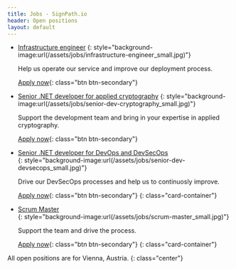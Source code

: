 ```yaml
---
title: Jobs - SignPath.io
header: Open positions
layout: default
---
```


* [Infrastructure engineer](infrastructure-engineer)
  {: style="background-image:url(/assets/jobs/infrastructure-engineer_small.jpg)"}

  Help us operate our service and improve our deployment process.

  [Apply now](infrastructure-engineer){: class="btn btn-secondary"}


* [Senior .NET developer for applied cryptography](senior-dev-cryptography)
  {: style="background-image:url(/assets/jobs/senior-dev-cryptography_small.jpg)"}

  Support the development team and bring in your expertise in applied cryptography.

  [Apply now](senior-dev-cryptography){: class="btn btn-secondary"}

* [Senior .NET developer for DevOps and DevSecOps](senior-dev-devsecops)	
  {: style="background-image:url(/assets/jobs/senior-dev-devsecops_small.jpg)"}	

  Drive our DevSecOps processes and help us to continuosly improve.

  [Apply now](senior-dev-devsecops){: class="btn btn-secondary"}
{: class="card-container"}

* [Scrum Master](scrum-master)	
  {: style="background-image:url(/assets/jobs/scrum-master_small.jpg)"}	

  Support the team and drive the process.

  [Apply now](scrum-master){: class="btn btn-secondary"}
{: class="card-container"}

All open positions are for Vienna, Austria.
{: class="center"}